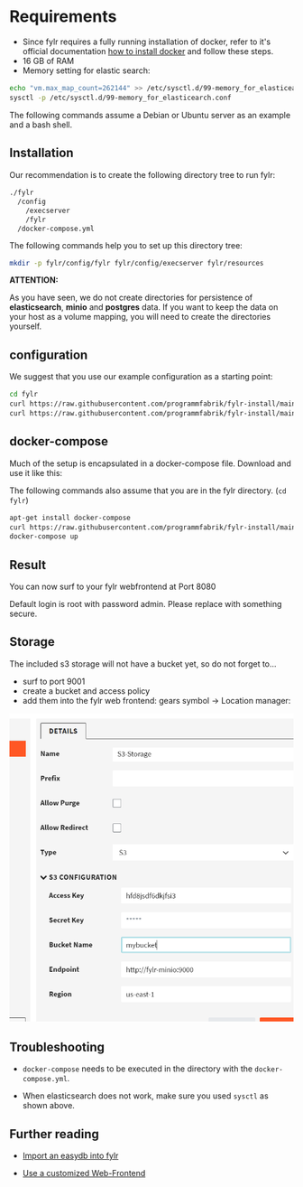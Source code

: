 # Requirements

* Since fylr requires a fully running installation of docker, refer to it's official documentation [how to install docker](https://docs.docker.com/engine/install/) and follow these steps.
* 16 GB of RAM
* Memory setting for elastic search:

```bash
echo "vm.max_map_count=262144" >> /etc/sysctl.d/99-memory_for_elasticearch.conf
sysctl -p /etc/sysctl.d/99-memory_for_elasticearch.conf
```

The following commands assume a Debian or Ubuntu server as an example and a bash shell.

## Installation

Our recommendation is to create the following directory tree to run fylr:

```text
./fylr
  /config
    /execserver
    /fylr
  /docker-compose.yml
```

The following commands help you to set up this directory tree:

```bash
mkdir -p fylr/config/fylr fylr/config/execserver fylr/resources
```

**ATTENTION:**

As you have seen, we do not create directories for persistence of **elasticsearch**, **minio** and **postgres** data. If you want to keep the data on your host as a volume mapping, you will need to create the directories yourself.

## configuration

We suggest that you use our example configuration as a starting point:

```bash
cd fylr
curl https://raw.githubusercontent.com/programmfabrik/fylr-install/main/docker/config/fylr/fylr.yml -o config/fylr/fylr.yml
curl https://raw.githubusercontent.com/programmfabrik/fylr-install/main/docker/config/execserver/fylr.yml -o config/execserver/fylr.yml
```

## docker-compose

Much of the setup is encapsulated in a docker-compose file. Download and use it like this:

The following commands also assume that you are in the fylr directory. (`cd fylr`)

```bash
apt-get install docker-compose
curl https://raw.githubusercontent.com/programmfabrik/fylr-install/main/docker/docker-compose.postgres.yml -o docker-compose.yml
docker-compose up
```

## Result

You can now surf to your fylr webfrontend at Port 8080

Default login is root with password admin. Please replace with something secure.

## Storage

The included s3 storage will not have a bucket yet, so do not forget to...
* surf to port 9001
* create a bucket and access policy
* add them into the fylr web frontend: gears symbol -> Location manager:

![location-manager](flyr-localtion-manager-s3-minio.png)

## Troubleshooting

* `docker-compose` needs to be executed in the directory with the `docker-compose.yml`.

* When elasticsearch does not work, make sure you used `sysctl` as shown above.

## Further reading

* [Import an easydb into fylr](../customization/restore-easydb5.md)

* [Use a customized Web-Frontend](../customization/webfrontend.md)
